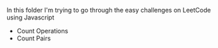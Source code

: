 In this folder I'm trying to go through the easy challenges on LeetCode using Javascript
- Count Operations
- Count Pairs 

